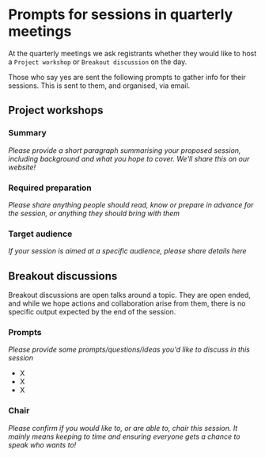 # Prompts for sessions in quarterly meetings

At the quarterly meetings we ask registrants whether they would like to host a `Project workshop` or `Breakout discussion` on the day.

Those who say yes are sent the following prompts to gather info for their sessions. 
This is sent to them, and organised, via email.

## Project workshops

### Summary
*Please provide a short paragraph summarising your proposed session, including background and what you hope to cover. 
We'll share this on our website!*

### Required preparation
*Please share anything people should read, know or prepare in advance for the session, or anything they should bring with them*

### Target audience
*If your session is aimed at a specific audience, please share details here*

## Breakout discussions

Breakout discussions are open talks around a topic.
They are open ended, and while we hope actions and collaboration arise from them, there is no specific output expected by the end of the session.

### Prompts
*Please provide some prompts/questions/ideas you'd like to discuss in this session*
- X
- X
- X

### Chair
*Please confirm if you would like to, or are able to, chair this session. It mainly means keeping to time and ensuring everyone gets a chance to speak who wants to!*